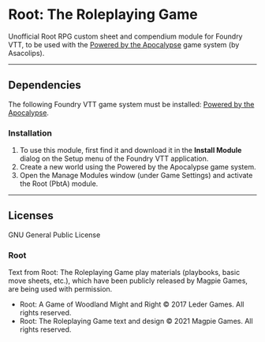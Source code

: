 # Root: The Roleplaying Game

Unofficial Root RPG custom sheet and compendium module for Foundry VTT, to be used with the [Powered by the Apocalypse](https://gitlab.com/asacolips-projects/foundry-mods/pbta) game system (by Asacolips).

---

## Dependencies

The following Foundry VTT game system must be installed: [Powered by the Apocalypse](https://foundryvtt.com/packages/pbta).

### Installation

1. To use this module, first find it and download it in the **Install Module** dialog on the Setup menu of the Foundry VTT application.
2. Create a new world using the Powered by the Apocalypse game system.
3. Open the Manage Modules window (under Game Settings) and activate the Root (PbtA) module.

---

## Licenses

GNU General Public License

### Root

Text from Root: The Roleplaying Game play materials (playbooks, basic move sheets, etc.), which have been publicly released by Magpie Games, are being used with permission.

- Root: A Game of Woodland Might and Right © 2017 Leder Games. All rights reserved.
- Root: The Roleplaying Game text and design © 2021 Magpie Games. All rights reserved.
